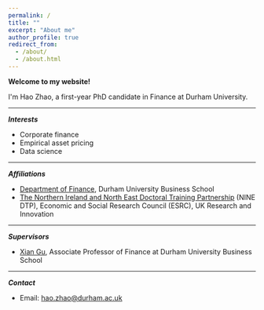 ```yaml
---
permalink: /
title: ""
excerpt: "About me"
author_profile: true
redirect_from: 
  - /about/
  - /about.html
---
```


**Welcome to my website!**

I'm Hao Zhao, a first-year PhD candidate in Finance at Durham University.

***
***Interests***
- Corporate finance
- Empirical asset pricing
- Data science

***
***Affiliations***
- [Department of Finance](https://www.durham.ac.uk/business/about/departments/finance/), Durham University Business School
- [The Northern Ireland and North East Doctoral Training Partnership](https://www.ninedtp.ac.uk/) (NINE DTP), Economic and Social Research Council (ESRC), UK Research and Innovation

***
***Supervisors***
- [Xian Gu](http://ameliaxiangu.weebly.com/), Associate Professor of Finance at Durham University Business School

***
***Contact***
- Email: [hao.zhao@durham.ac.uk](mailto:hao.zhao@durham.ac.uk)


